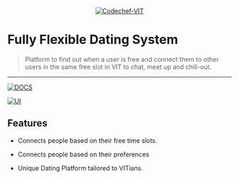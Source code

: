 <p align="center"><a href="https://www.codechefvit.com" target="_blank"><img src="https://s3.amazonaws.com/codechef_shared/sites/all/themes/abessive/logo-3.png" title="CodeChef-VIT" alt="Codechef-VIT"></a>



</p>







# Fully Flexible Dating System







> <Subtitle>



> Platform to find out when a user is free and connect them to other users in the same free slot in VIT to chat, meet up and chill-out.







---







[![DOCS](https://img.shields.io/badge/Documentation-see%20docs-green?style=flat-square&logo=appveyor)]() 



  [![UI ](https://img.shields.io/badge/User%20Interface-Link%20to%20UI-orange?style=flat-square&logo=appveyor)]()







## Features



- Connects people based on their free time slots.



- Connects people based on their preferences



- Unique Dating Platform tailored to VITians.












